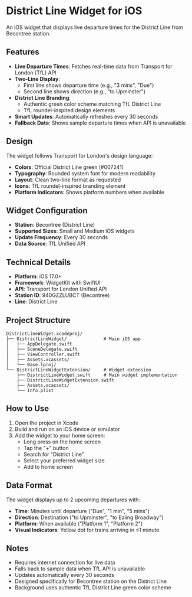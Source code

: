 # District Line Widget for iOS

An iOS widget that displays live departure times for the District Line from Becontree station.

## Features

- **Live Departure Times**: Fetches real-time data from Transport for London (TfL) API
- **Two-Line Display**: 
  - First line shows departure time (e.g., "3 mins", "Due")
  - Second line shows direction (e.g., "to Upminster")
- **District Line Branding**: 
  - Authentic green color scheme matching TfL District Line
  - TfL roundel-inspired design elements
- **Smart Updates**: Automatically refreshes every 30 seconds
- **Fallback Data**: Shows sample departure times when API is unavailable

## Design

The widget follows Transport for London's design language:
- **Colors**: Official District Line green (#007241)
- **Typography**: Rounded system font for modern readability
- **Layout**: Clean two-line format as requested
- **Icons**: TfL roundel-inspired branding element
- **Platform Indicators**: Shows platform numbers when available

## Widget Configuration

- **Station**: Becontree (District Line)
- **Supported Sizes**: Small and Medium iOS widgets
- **Update Frequency**: Every 30 seconds
- **Data Source**: TfL Unified API

## Technical Details

- **Platform**: iOS 17.0+
- **Framework**: WidgetKit with SwiftUI
- **API**: Transport for London Unified API
- **Station ID**: 940GZZLUBCT (Becontree)
- **Line**: District Line

## Project Structure

```
DistrictLineWidget.xcodeproj/
├── DistrictLineWidget/              # Main iOS app
│   ├── AppDelegate.swift
│   ├── SceneDelegate.swift
│   ├── ViewController.swift
│   ├── Assets.xcassets/
│   └── Base.lproj/
└── DistrictLineWidgetExtension/     # Widget extension
    ├── DistrictLineWidget.swift     # Main widget implementation
    ├── DistrictLineWidgetExtension.swift
    ├── Assets.xcassets/
    └── Info.plist
```

## How to Use

1. Open the project in Xcode
2. Build and run on an iOS device or simulator
3. Add the widget to your home screen:
   - Long press on the home screen
   - Tap the "+" button
   - Search for "District Line"
   - Select your preferred widget size
   - Add to home screen

## Data Format

The widget displays up to 2 upcoming departures with:
- **Time**: Minutes until departure ("Due", "1 min", "5 mins")
- **Direction**: Destination ("to Upminster", "to Ealing Broadway")
- **Platform**: When available ("Platform 1", "Platform 2")
- **Visual Indicators**: Yellow dot for trains arriving in ≤1 minute

## Notes

- Requires internet connection for live data
- Falls back to sample data when TfL API is unavailable
- Updates automatically every 30 seconds
- Designed specifically for Becontree station on the District Line
- Background uses authentic TfL District Line green color scheme